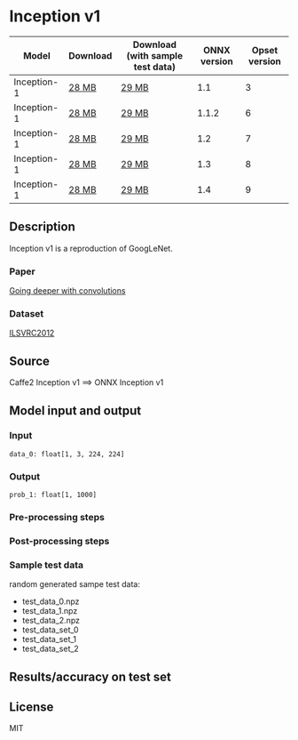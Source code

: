 # Inception v1

|Model        |Download  |Download (with sample test data)| ONNX version |Opset version|
| ------------- | ------------- | ------------- | ------------- | ------------- |
|Inception-1| [28 MB](model/inception-v1-3.onnx)  |  [29 MB](model/inception-v1-3.tar.gz) |  1.1 | 3|
|Inception-1| [28 MB](model/inception-v1-6.onnx)  |  [29 MB](model/inception-v1-6.tar.gz) |  1.1.2 | 6|
|Inception-1| [28 MB](model/inception-v1-7.onnx)  |  [29 MB](model/inception-v1-7.tar.gz) |  1.2 | 7|
|Inception-1| [28 MB](model/inception-v1-8.onnx)  |  [29 MB](model/inception-v1-8.tar.gz) |  1.3 | 8|
|Inception-1| [28 MB](model/inception-v1-9.onnx)  |  [29 MB](model/inception-v1-9.tar.gz) |  1.4 | 9|

## Description
Inception v1 is a reproduction of GoogLeNet.

### Paper
[Going deeper with convolutions](https://arxiv.org/abs/1409.4842)

### Dataset
[ILSVRC2012](http://www.image-net.org/challenges/LSVRC/2012/)

## Source
Caffe2 Inception v1 ==> ONNX Inception v1

## Model input and output
### Input
```
data_0: float[1, 3, 224, 224]
```
### Output
```
prob_1: float[1, 1000]
```
### Pre-processing steps
### Post-processing steps
### Sample test data
random generated sampe test data:
- test_data_0.npz
- test_data_1.npz
- test_data_2.npz
- test_data_set_0
- test_data_set_1
- test_data_set_2

## Results/accuracy on test set

## License
MIT
